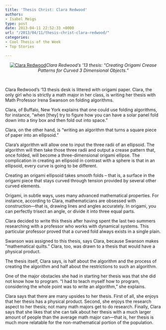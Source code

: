 ```yaml
---
title: 'Thesis Christ: Clara Redwood'
authors:
- Isabel Meigs
type: post
date: 2013-04-11 22:52:33 +0000
url: "/2013/04/11/thesis-christ-clara-redwood/"
categories:
- Cool Thesis of the Week
- Top Stories

---
```

<p style="text-align: center;">
  <a href="https://i1.wp.com/www.reedquest.org/wp-content/uploads/2013/04/IMG_1864_web.jpg"><img class="aligncenter size-full wp-image-2238" alt="Clara Redwood" src="https://i1.wp.com/www.reedquest.org/wp-content/uploads/2013/04/IMG_1864_web.jpg?resize=770%2C513" data-recalc-dims="1" /></a><em>Clara Redwood&#8217;s &#8217;13 thesis: &#8220;Creating Origami Crease Patterns for Curved 3 Dimensional Objects.&#8221;</em>
</p>

&nbsp;

Clara Redwood’s ‘13 thesis desk is littered with origami paper. Clara, the only girl who is strictly a math major in her class, is writing her thesis with Math Professor Irena Swanson on folding algorithms.

Clara, of Buffalo, New York explains that one could use folding algorithms, for instance, “when [they] try to figure how you can have a solar panel fold down into a tiny box and then fold out into space.”

Clara, on the other hand, is “writing an algorithm that turns a square piece of paper into an ellipsoid.”

Clara’s algorithm will allow one to input the three radii of an ellipsoid. The algorithm will then take those three radii and output a crease pattern that, once folded, will become a three-dimensional origami ellipse. The complication in creating an ellipsoid in contrast with a sphere is that in an ellipsoid, every curve is going to be different.

Creating an origami ellipsoid takes smooth folds – that is, a surface in the origami piece that stays curved through tension provided by several other curved elements.

Origami, in subtle ways, uses many advanced mathematical properties. For instance, according to Clara, mathematicians are obsessed with construction—that is, drawing lines and angles accurately. In origami, you can perfectly trisect an angle, or divide it into three equal parts.

Clara decided to write this thesis after having spent the last two summers researching with a professor who works with dynamical systems. This particular professor proved that a curved fold always exists in a single plain.

Swanson was assigned to this thesis, says Clara, because Swanson makes &#8220;mathematical quilts.&#8221; Clara, too, was drawn to a thesis that would have a physical product.

The thesis itself, Clara says, is half about the algorithm and the process of creating the algorithm and half about the restrictions to such an algorithm.

One of the major obstacles she had in starting her thesis was that she did not know how to program. &#8220;I had to teach myself how to program, considering the whole point was to write an algorithm,&#8221; she explains.

Clara says that there are many upsides to her thesis. First of all, she enjoys that her thesis has a physical product. Second, she enjoys the research aspect to her thesis; not many math majors get to do research. Finally, Clara says that she likes that she can talk about her thesis with a much larger amount of people than the average math major can—that is, her thesis is much more relatable for the non-mathematical portion of the population.